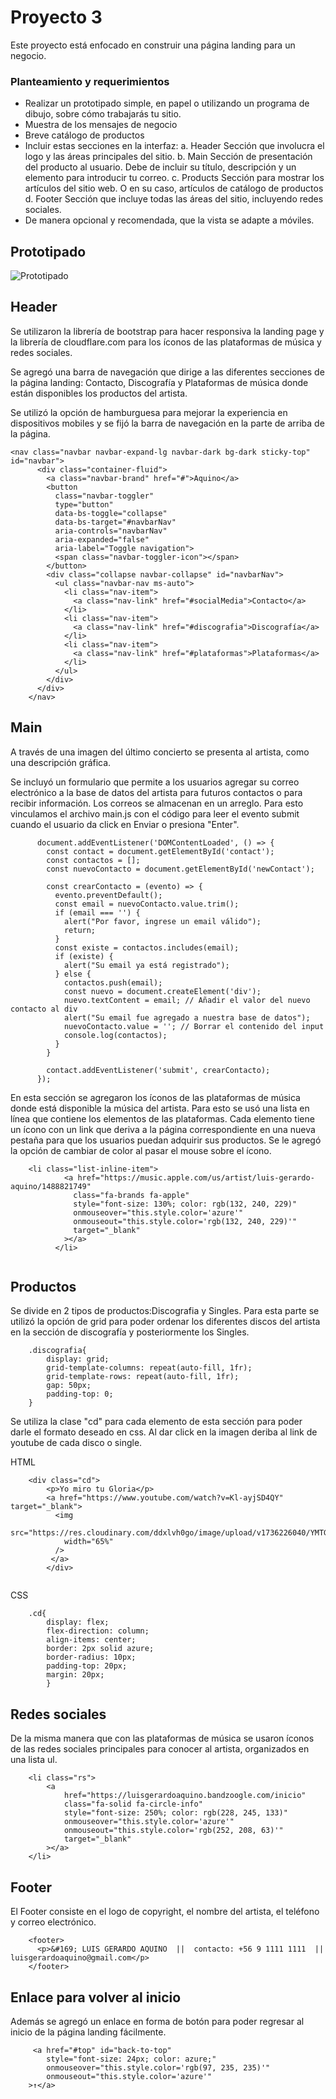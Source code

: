 # Proyecto 3
Este proyecto está enfocado en construir una página landing para un negocio.

### Planteamiento y requerimientos
- Realizar un prototipado simple, en papel o utilizando un programa de dibujo, sobre cómo trabajarás tu sitio.
- Muestra de los mensajes de negocio
- Breve catálogo de productos
- Incluir estas secciones en la interfaz:
a. Header Sección que involucra el logo y las áreas principales del sitio.
b. Main Sección de presentación del producto al usuario. Debe de incluir su título, descripción y un elemento para introducir tu correo.
c. Products Sección para mostrar los artículos del sitio web. O en su caso, artículos de catálogo de productos
d. Footer Sección que incluye todas las áreas del sitio, incluyendo redes sociales.
- De manera opcional y recomendada, que la vista se adapte a móviles.



## Prototipado
![Prototipado](https://res.cloudinary.com/ddxlvh0go/image/upload/v1736620318/Landing_Page_LG.drawio_yi6piw.png)


## Header
Se utilizaron la librería de bootstrap para hacer responsiva la landing page y la librería de cloudflare.com para los íconos de las plataformas de música y redes sociales.

Se agregó una barra de navegación que dirige a las diferentes secciones de la página landing: Contacto, Discografía y Plataformas de música donde están disponibles los productos del artista.

Se utilizó la opción de hamburguesa para mejorar la experiencia en dispositivos mobiles y se fijó la barra de navegación en la parte de arriba de la página.

```
<nav class="navbar navbar-expand-lg navbar-dark bg-dark sticky-top" id="navbar">
      <div class="container-fluid">
        <a class="navbar-brand" href="#">Aquino</a>
        <button 
          class="navbar-toggler" 
          type="button" 
          data-bs-toggle="collapse" 
          data-bs-target="#navbarNav" 
          aria-controls="navbarNav" 
          aria-expanded="false" 
          aria-label="Toggle navigation">
          <span class="navbar-toggler-icon"></span>
        </button>
        <div class="collapse navbar-collapse" id="navbarNav">
          <ul class="navbar-nav ms-auto">
            <li class="nav-item">
              <a class="nav-link" href="#socialMedia">Contacto</a>
            </li>
            <li class="nav-item">
              <a class="nav-link" href="#discografia">Discografía</a>
            </li>
            <li class="nav-item">
              <a class="nav-link" href="#plataformas">Plataformas</a>
            </li>
          </ul>
        </div>
      </div>
    </nav>
```

## Main

A través de una imagen del último concierto se presenta al artista, como una descripción gráfica.

Se incluyó un formulario que permite a los usuarios agregar su correo electrónico a la base de datos del artista para futuros contactos o para recibir información. Los correos se almacenan en un arreglo. Para esto vinculamos el archivo main.js con el código para leer el evento submit cuando el usuario da click en Enviar o presiona "Enter".
```
      document.addEventListener('DOMContentLoaded', () => {
        const contact = document.getElementById('contact');
        const contactos = [];
        const nuevoContacto = document.getElementById('newContact');
      
        const crearContacto = (evento) => {
          evento.preventDefault();
          const email = nuevoContacto.value.trim();
          if (email === '') {
            alert("Por favor, ingrese un email válido");
            return;
          }
          const existe = contactos.includes(email);
          if (existe) {
            alert("Su email ya está registrado");
          } else {
            contactos.push(email);
            const nuevo = document.createElement('div');
            nuevo.textContent = email; // Añadir el valor del nuevo contacto al div
            alert("Su email fue agregado a nuestra base de datos");
            nuevoContacto.value = ''; // Borrar el contenido del input
            console.log(contactos);
          }
        }
      
        contact.addEventListener('submit', crearContacto);
      });
```


En esta sección se agregaron los íconos de las plataformas de música donde está disponible la música del artista. Para esto se usó una lista en línea que contiene los elementos de las plataformas.
Cada elemento tiene un ícono con un link que deriva a la página correspondiente en una nueva pestaña para que los usuarios puedan adquirir sus productos. Se le agregó la opción de cambiar de color al pasar el mouse sobre el ícono.

```
    <li class="list-inline-item">
            <a href="https://music.apple.com/us/artist/luis-gerardo-aquino/1488821749"
              class="fa-brands fa-apple"
              style="font-size: 130%; color: rgb(132, 240, 229)"
              onmouseover="this.style.color='azure'"
              onmouseout="this.style.color='rgb(132, 240, 229)'"
              target="_blank"
            ></a>
          </li>
          
```


## Productos
Se divide en 2 tipos de productos:Discografia y Singles.
Para esta parte se utilizó la opción de grid para poder ordenar los diferentes discos del artista en la sección de discografía y posteriormente los Singles.

```
    .discografia{
        display: grid;
        grid-template-columns: repeat(auto-fill, 1fr);
        grid-template-rows: repeat(auto-fill, 1fr);
        gap: 50px;
        padding-top: 0;
    }

```

Se utiliza la clase "cd" para cada elemento de esta sección para poder darle el formato deseado en css.
Al dar click en la imagen deriba al link de youtube de cada disco o single.

HTML
```
    <div class="cd">
        <p>Yo miro tu Gloria</p>
        <a href="https://www.youtube.com/watch?v=Kl-ayjSD4QY" target="_blank">
          <img
            src="https://res.cloudinary.com/ddxlvh0go/image/upload/v1736226040/YMTG_oekfd1.webp"
            width="65%"
          />
         </a>
        </div>
  
```

CSS
```
    .cd{
        display: flex;
        flex-direction: column;
        align-items: center;
        border: 2px solid azure;
        border-radius: 10px;
        padding-top: 20px;
        margin: 20px;
        }
```

## Redes sociales

De la misma manera que con las plataformas de música se usaron íconos de las redes sociales principales para conocer al artista, organizados en una lista ul.
```
    <li class="rs">
        <a
            href="https://luisgerardoaquino.bandzoogle.com/inicio"
            class="fa-solid fa-circle-info"
            style="font-size: 250%; color: rgb(228, 245, 133)"
            onmouseover="this.style.color='azure'"
            onmouseout="this.style.color='rgb(252, 208, 63)'"
            target="_blank"
        ></a>
    </li>

```


## Footer
El Footer consiste en el logo de copyright, el nombre del artista, el teléfono y correo electrónico.
```
    <footer>
      <p>&#169; LUIS GERARDO AQUINO  ||  contacto: +56 9 1111 1111  ||  luisgerardoaquino@gmail.com</p>
    </footer>
```

## Enlace para volver al inicio
Además se agregó un enlace en forma de botón para poder regresar al inicio de la página landing fácilmente.
```
     <a href="#top" id="back-to-top"
        style="font-size: 24px; color: azure;" 
        onmouseover="this.style.color='rgb(97, 235, 235)'" 
        onmouseout="this.style.color='azure'"
    >↑</a>
```
